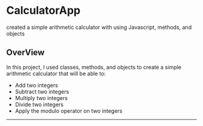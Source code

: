 # CalculatorApp
 created a simple arithmetic calculator with using  Javascript, methods, and objects 
 
## OverView
In this project, I used classes, methods, and objects to create a simple arithmetic calculator that will be able to:

- Add two integers
- Subtract two integers
- Multiply two integers
- Divide two integers
- Apply the modulo operator on two integers

---

